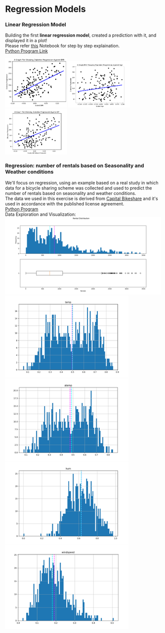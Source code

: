 # Regression Models

### Linear Regression Model
Building the first **linear regression model**, created a prediction with it, and displayed it in a plot!  
Please refer [this](./notebook.ipynb) Notebook for step by step explaination.  
[Python Program Link](./diabetes_progression.py)  
  
    
      
<Img width="200" src="./output/diabetes-progression-vs-bmi.png">
<Img width="200" src="./output/diabetes-progression-vs-age.png">
<Img width="200" src="./output/diabetes-progression-vs-bp.png">


### Regression: number of rentals based on Seasonality and Weather conditions
We'll focus on regression, using an example based on a real study in which data for a bicycle sharing scheme was collected and used to predict the number of rentals based on seasonality and weather conditions.  
The data we used in this exercise is derived from [Capital Bikeshare](https://www.capitalbikeshare.com/system-data) and it's used in accordance with the published license agreement.  
[Python Program](./bike_rentals.py)   
Data Exploration and Visualization:  
![Output](./output/hist-box-rentals.png)  
<Img width = "400" src="./output/bike-sharing-hist-temp.png">
<Img width = "400" src="./output/bike-sharing-hist-atemp.png">
<Img width = "400" src="./output/bike-sharing-hist-hum.png">
<Img width = "400" src="./output/bike-sharing-hist-windspeed.png">  